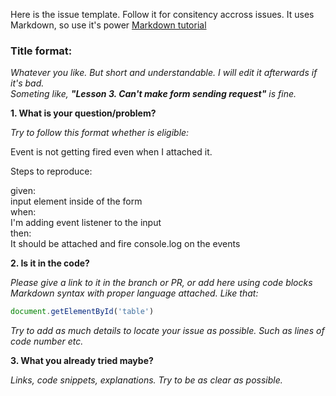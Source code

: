Here is the issue template. Follow it for consitency accross issues.
It uses Markdown, so use it's power [Markdown tutorial](https://guides.github.com/features/mastering-markdown/)

### Title format:
*Whatever you like. But short and understandable. I will edit it afterwards if it's bad.  
Someting like, **"Lesson 3. Can't make form sending request"** is fine.*

**1. What is your question/problem?**

*Try to follow this format whether is eligible:*

Event is not getting fired even when I attached it.

Steps to reproduce:

given:<br>
input element inside of the form<br>
when:<br>
I'm adding event listener to the input<br>
then:<br>
It should be attached and fire console.log on the events<br>

**2. Is it in the code?** 

*Please give a link to it in the branch or PR, or add here using code blocks Markdown syntax with proper language attached.
Like that:* 
```javascript
document.getElementById('table')
```
*Try to add as much details to locate your issue as possible. Such as lines of code number etc.*

**3. What you already tried maybe?**

*Links, code snippets, explanations. Try to be as clear as possible.*
